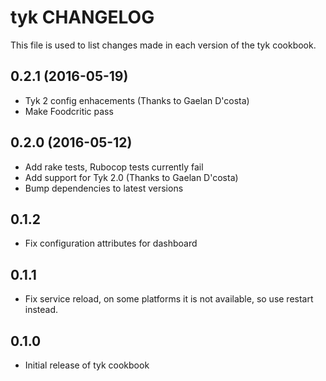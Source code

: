 tyk CHANGELOG
=============

This file is used to list changes made in each version of the tyk cookbook.

0.2.1 (2016-05-19)
------------------
- Tyk 2 config enhacements (Thanks to Gaelan D'costa)
- Make Foodcritic pass



0.2.0 (2016-05-12)
------------------
- Add rake tests, Rubocop tests currently fail
- Add support for Tyk 2.0 (Thanks to Gaelan D'costa)
- Bump dependencies to latest versions

0.1.2
-----
- Fix configuration attributes for dashboard

0.1.1
-----
- Fix service reload, on some platforms it is not available, so use restart instead. 

0.1.0
-----
- Initial release of tyk cookbook
